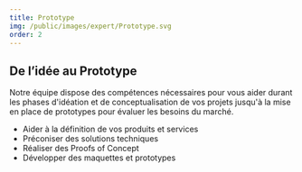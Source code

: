 ```yaml
---
title: Prototype
img: /public/images/expert/Prototype.svg
order: 2
---
```


## De l’idée au Prototype

Notre équipe dispose des compétences nécessaires pour vous aider durant les phases d'idéation et de conceptualisation de vos projets jusqu'à la mise en place de prototypes pour évaluer les besoins du marché.

* Aider à la définition de vos produits et services
* Préconiser des solutions techniques
* Réaliser des Proofs of Concept
* Développer des maquettes et prototypes
